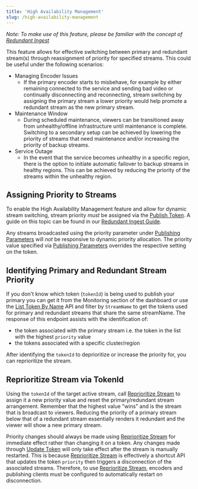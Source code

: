 ```yaml
---
title: 'High Availability Management'
slug: /high-availability-management
---
```


_Note: To make use of this feature, please be familiar with the concept of [Redundant Ingest](/millicast/broadcast/redundant-ingest/index.mdx)_

This feature allows for effective switching between primary and redundant stream(s) through reassignment of priority for specified streams. This could be useful under the following scenarios:

- Managing Encoder Issues
  - If the primary encoder starts to misbehave, for example by either remaining connected to the service and sending bad video or continually disconnecting and reconnecting, stream switching by assigning the primary stream a lower priority would help promote a redundant stream as the new primary stream.
- Maintenance Window
  - During scheduled maintenance, viewers can be transitioned away from unhealthy/offline infrastructure until maintenance is complete. Switching to a secondary setup can be achieved by lowering the priority of streams that need maintenance and/or increasing the priority of backup streams.
- Service Outage
  - In the event that the service becomes unhealthy in a specific region, there is the option to initiate automatic failover to backup streams in healthy regions. This can be achieved by reducing the priority of the streams within the unhealthy region.

## Assigning Priority to Streams

To enable the High Availability Management feature and allow for dynamic stream switching, stream priority _must_ be assigned via the [Publish Token](/millicast/streaming-dashboard/managing-your-tokens.mdx). A guide on this topic can be found in our [Redundant Ingest Guide](/millicast/broadcast/redundant-ingest/index.mdx).

Any streams broadcasted using the priority parameter under [Publishing Parameters](/millicast/broadcast/broadcast-parameters.md) will _not_ be responsive to dynamic priority allocation. The priority value specified via [Publishing Parameters](/millicast/broadcast/broadcast-parameters.md) overrides the respective setting on the token.

## Identifying Primary and Redundant Stream Priority

If you don't know which token (`tokenId`) is being used to publish your primary you can get it from the Monitoring section of the dashboard or use the [List Token By Name](/millicast/api/publish-token-v-1-list-tokens-by-name.api.mdx) API and filter by `StreamName` to get the tokens used for primary and redundant streams that share the same streamName. The response of this endpoint assists with the identification of:

- the token associated with the primary stream i.e. the token in the list with the highest `priority` value
- the tokens associated with a specific cluster/region

After identifying the `tokenId` to deprioritize or increase the priority for, you can reprioritize the stream.

## Reprioritize Stream via TokenId

Using the `tokenId` of the target active stream, call [Reprioritize Stream](/millicast/api/stream-reprioritize-stream.api.mdx) to assign it a new priority value and reset the primary/redundant stream arrangement. Remember that the highest value "wins" and is the stream that is broadcast to viewers. Reducing the priority of a primary stream below that of a redundant stream essentially renders it redundant and the viewer will show a new primary stream.

Priority changes should always be made using [Reprioritize Stream](/millicast/api/stream-reprioritize-stream.api.mdx) for immediate effect rather than changing it on a token. Any changes made through [Update Token](/millicast/api/publish-token-v-1-update-token.api.mdx) will only take effect after the stream is manually restarted. This is because [Reprioritize Stream](/millicast/api/stream-reprioritize-stream.api.mdx) is effectively a shortcut API that updates the token `priority` then triggers a disconnection of the associated streams. Therefore, to use [Reprioritize Stream](/millicast/api/stream-reprioritize-stream.api.mdx), encoders and publishing clients must be configured to automatically restart on disconnection.
